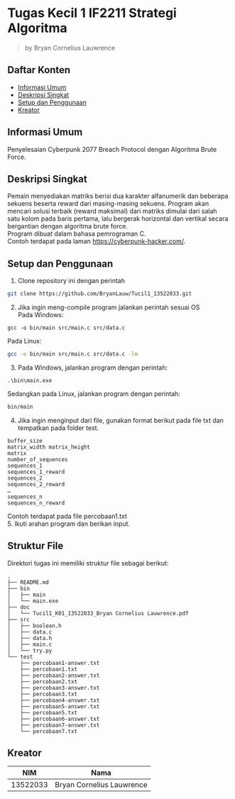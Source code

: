 # Tugas Kecil 1 IF2211 Strategi Algoritma
> by Bryan Cornelius Lauwrence

## Daftar Konten
* [Informasi Umum](#informasi-umum)
* [Deskripsi Singkat](#deskripsi-singkat)
* [Setup dan Penggunaan](#setup-dan-penggunaan)
* [Kreator](#kreator)

## Informasi Umum
Penyelesaian Cyberpunk 2077 Breach Protocol dengan Algoritma Brute Force.

## Deskripsi Singkat
Pemain menyediakan matriks berisi dua karakter alfanumerik dan beberapa sekuens beserta reward dari masing-masing sekuens. Program akan mencari solusi terbaik (reward maksimal) dari matriks dimulai dari salah satu kolom pada baris pertama, lalu bergerak horizontal dan vertikal secara bergantian dengan algoritma brute force.<br>Program dibuat dalam bahasa pemrograman C.<br>Contoh terdapat pada laman https://cyberpunk-hacker.com/.

## Setup dan Penggunaan
1. Clone repository ini dengan perintah
```bash
git clone https://github.com/BryanLauw/Tucil1_13522033.git
```
2. Jika ingin meng-compile program jalankan perintah sesuai OS<br>
Pada Windows:
```shell
gcc -o bin/main src/main.c src/data.c
```
Pada Linux:
```bash
gcc -o bin/main src/main.c src/data.c -lm
```
3. Pada Windows, jalankan program dengan perintah:
```shell
.\bin\main.exe
```
Sedangkan pada Linux, jalankan program dengan perintah:
```bash
bin/main
```
4. Jika ingin menginput dari file, gunakan format berikut pada file txt dan tempatkan pada folder test.
```
buffer_size
matrix_width matrix_height
matrix
number_of_sequences
sequences_1
sequences_1_reward
sequences_2
sequences_2_reward
…
sequences_n
sequences_n_reward
```
Contoh terdapat pada file percobaan1.txt<br>
5. Ikuti arahan program dan berikan input.

## Struktur File
Direktori tugas ini memiliki struktur file sebagai berikut:
```
.
├── README.md
├── bin
│   ├── main
│   └── main.exe
├── doc
│   └── Tucil1_K01_13522033_Bryan Cornelius Lauwrence.pdf
├── src
│   ├── boolean.h
│   ├── data.c
│   ├── data.h
│   ├── main.c
│   └── try.py
└── test
    ├── percobaan1-answer.txt
    ├── percobaan1.txt
    ├── percobaan2-answer.txt
    ├── percobaan2.txt
    ├── percobaan3-answer.txt
    ├── percobaan3.txt
    ├── percobaan4-answer.txt
    ├── percobaan5-answer.txt
    ├── percobaan5.txt
    ├── percobaan6-answer.txt
    ├── percobaan7-answer.txt
    └── percobaan7.txt
```

## Kreator
| NIM | Nama |
|-----|------|
| 13522033 | Bryan Cornelius Lauwrence |